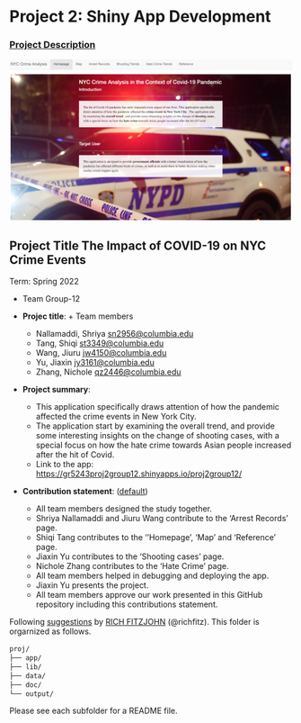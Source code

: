 # Project 2: Shiny App Development

### [Project Description](doc/project2_desc.md)

![screenshot](doc/figs/home.png)

## Project Title The Impact of COVID-19 on NYC Crime Events
Term: Spring 2022

+ Team Group-12
+ **Projec title**: + Team members
	+ Nallamaddi, Shriya sn2956@columbia.edu
	+ Tang, Shiqi st3349@columbia.edu
	+ Wang, Jiuru jw4150@columbia.edu
	+ Yu, Jiaxin jy3161@columbia.edu
	+ Zhang, Nichole qz2446@columbia.edu

+ **Project summary**: 
	+ This application specifically draws attention of how the pandemic affected the crime events in New York City. 
	+ The application start by examining the overall trend, and provide some interesting insights on the change of shooting cases, with a special focus on how the hate crime towards Asian people increased after the hit of Covid.
	+ Link to the app: https://gr5243proj2group12.shinyapps.io/proj2group12/ 

+ **Contribution statement**: ([default](doc/a_note_on_contributions.md)) 
	+ All team members designed the study together.
	+ Shriya Nallamaddi and Jiuru Wang contribute to the ‘Arrest Records’ page.
	+ Shiqi Tang contributes to the ‘’Homepage’, ‘Map’ and ‘Reference’ page.
	+ Jiaxin Yu contributes to the ‘Shooting cases’ page.
	+ Nichole Zhang contributes to the ‘Hate Crime’ page.
	+ All team members helped in debugging and deploying the app.
	+ Jiaxin Yu presents the project.
	+ All team members approve our work presented in this GitHub repository including this contributions statement. 


Following [suggestions](http://nicercode.github.io/blog/2013-04-05-projects/) by [RICH FITZJOHN](http://nicercode.github.io/about/#Team) (@richfitz). This folder is orgarnized as follows.

```
proj/
├── app/
├── lib/
├── data/
├── doc/
└── output/
```

Please see each subfolder for a README file.


